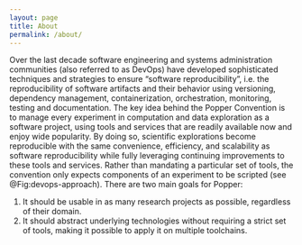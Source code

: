 ```yaml
---
layout: page
title: About
permalink: /about/
---
```


Over the last decade software engineering and systems administration 
communities (also referred to as DevOps) have developed sophisticated 
techniques and strategies to ensure “software reproducibility”, i.e. 
the reproducibility of software artifacts and their behavior using 
versioning, dependency management, containerization, orchestration, 
monitoring, testing and documentation. The key idea behind the Popper 
Convention is to manage every experiment in computation and data 
exploration as a software project, using tools and services that are 
readily available now and enjoy wide popularity. By doing so, 
scientific explorations become reproducible with the same convenience, 
efficiency, and scalability as software reproducibility while fully 
leveraging continuing improvements to these tools and services. Rather 
than mandating a particular set of tools, the convention only expects 
components of an experiment to be scripted (see @Fig:devops-approach). 
There are two main goals for Popper:

 1. It should be usable in as many research projects as possible, 
    regardless of their domain.
 2. It should abstract underlying technologies without requiring a 
    strict set of tools, making it possible to apply it on multiple 
    toolchains.

